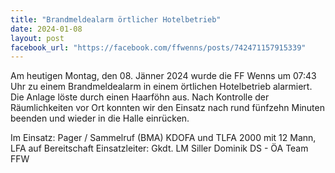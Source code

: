 ```yaml
---
title: "Brandmeldealarm örtlicher Hotelbetrieb"
date: 2024-01-08
layout: post
facebook_url: "https://facebook.com/ffwenns/posts/742471157915339"
---
```


Am heutigen Montag, den 08. Jänner 2024 wurde die FF Wenns um 07:43 Uhr zu einem Brandmeldealarm in einem örtlichen Hotelbetrieb alarmiert. Die Anlage löste durch einen Haarföhn aus. Nach Kontrolle der Räumlichkeiten vor Ort konnten wir den Einsatz nach rund fünfzehn Minuten beenden und wieder in die Halle einrücken. 

Im Einsatz:
 Pager / Sammelruf (BMA) 
 KDOFA und TLFA 2000 mit 12 Mann, LFA auf Bereitschaft
 Einsatzleiter: Gkdt. LM Siller Dominik
 DS - ÖA Team FFW